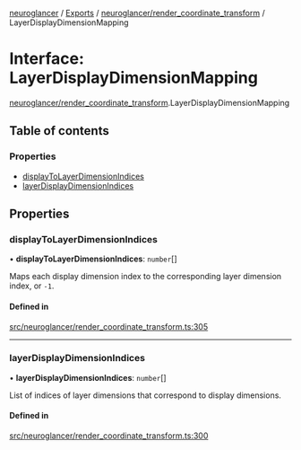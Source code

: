 [neuroglancer](../README.md) / [Exports](../modules.md) / [neuroglancer/render\_coordinate\_transform](../modules/neuroglancer_render_coordinate_transform.md) / LayerDisplayDimensionMapping

# Interface: LayerDisplayDimensionMapping

[neuroglancer/render_coordinate_transform](../modules/neuroglancer_render_coordinate_transform.md).LayerDisplayDimensionMapping

## Table of contents

### Properties

- [displayToLayerDimensionIndices](neuroglancer_render_coordinate_transform.LayerDisplayDimensionMapping.md#displaytolayerdimensionindices)
- [layerDisplayDimensionIndices](neuroglancer_render_coordinate_transform.LayerDisplayDimensionMapping.md#layerdisplaydimensionindices)

## Properties

### displayToLayerDimensionIndices

• **displayToLayerDimensionIndices**: `number`[]

Maps each display dimension index to the corresponding layer dimension index, or `-1`.

#### Defined in

[src/neuroglancer/render_coordinate_transform.ts:305](https://github.com/ActiveBrainAtlas2/neuroglancer/blob/034b457d/src/neuroglancer/render_coordinate_transform.ts#L305)

___

### layerDisplayDimensionIndices

• **layerDisplayDimensionIndices**: `number`[]

List of indices of layer dimensions that correspond to display dimensions.

#### Defined in

[src/neuroglancer/render_coordinate_transform.ts:300](https://github.com/ActiveBrainAtlas2/neuroglancer/blob/034b457d/src/neuroglancer/render_coordinate_transform.ts#L300)
